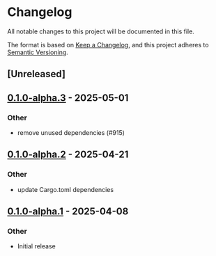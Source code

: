 # Changelog

All notable changes to this project will be documented in this file.

The format is based on [Keep a Changelog](https://keepachangelog.com/en/1.0.0/),
and this project adheres to [Semantic Versioning](https://semver.org/spec/v2.0.0.html).

## [Unreleased]

## [0.1.0-alpha.3](https://github.com/tangle-network/blueprint/compare/blueprint-crypto-hashing-v0.1.0-alpha.2...blueprint-crypto-hashing-v0.1.0-alpha.3) - 2025-05-01

### Other

- remove unused dependencies (#915)

## [0.1.0-alpha.2](https://github.com/tangle-network/blueprint/compare/blueprint-crypto-hashing-v0.1.0-alpha.1...blueprint-crypto-hashing-v0.1.0-alpha.2) - 2025-04-21

### Other

- update Cargo.toml dependencies

## [0.1.0-alpha.1](https://github.com/tangle-network/blueprint/releases/tag/blueprint-crypto-hashing-v0.1.0-alpha.1) - 2025-04-08

### Other

- Initial release
